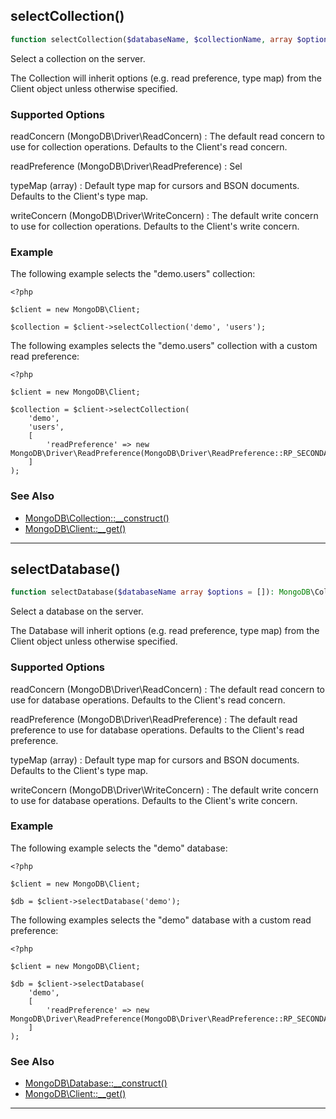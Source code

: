
## selectCollection()

```php
function selectCollection($databaseName, $collectionName, array $options = []): MongoDB\Collection
```

Select a collection on the server.

The Collection will inherit options (e.g. read preference, type map) from the
Client object unless otherwise specified.

### Supported Options

readConcern (MongoDB\Driver\ReadConcern)
:   The default read concern to use for collection operations. Defaults to the
    Client's read concern.

readPreference (MongoDB\Driver\ReadPreference)
:   Sel

typeMap (array)
:   Default type map for cursors and BSON documents. Defaults to the Client's
    type map.

writeConcern (MongoDB\Driver\WriteConcern)
:   The default write concern to use for collection operations. Defaults to the
    Client's write concern.

### Example

The following example selects the "demo.users" collection:

```
<?php

$client = new MongoDB\Client;

$collection = $client->selectCollection('demo', 'users');
```

The following examples selects the "demo.users" collection with a custom read
preference:

```
<?php

$client = new MongoDB\Client;

$collection = $client->selectCollection(
    'demo',
    'users',
    [
        'readPreference' => new MongoDB\Driver\ReadPreference(MongoDB\Driver\ReadPreference::RP_SECONDARY),
    ]
);
```

### See Also

 * [MongoDB\Collection::__construct()](collection.md#__construct)
 * [MongoDB\Client::__get()](#__get)


---

## selectDatabase()

```php
function selectDatabase($databaseName array $options = []): MongoDB\Collection
```

Select a database on the server.

The Database will inherit options (e.g. read preference, type map) from the
Client object unless otherwise specified.

### Supported Options

readConcern (MongoDB\Driver\ReadConcern)
:   The default read concern to use for database operations. Defaults to the
    Client's read concern.

readPreference (MongoDB\Driver\ReadPreference)
:   The default read preference to use for database operations. Defaults to the
    Client's read preference.

typeMap (array)
:   Default type map for cursors and BSON documents. Defaults to the Client's
    type map.

writeConcern (MongoDB\Driver\WriteConcern)
:   The default write concern to use for database operations. Defaults to the
    Client's write concern.

### Example

The following example selects the "demo" database:

```
<?php

$client = new MongoDB\Client;

$db = $client->selectDatabase('demo');
```

The following examples selects the "demo" database with a custom read
preference:

```
<?php

$client = new MongoDB\Client;

$db = $client->selectDatabase(
    'demo',
    [
        'readPreference' => new MongoDB\Driver\ReadPreference(MongoDB\Driver\ReadPreference::RP_SECONDARY),
    ]
);
```

### See Also

 * [MongoDB\Database::__construct()](database.md#__construct)
 * [MongoDB\Client::__get()](#__get)

---

